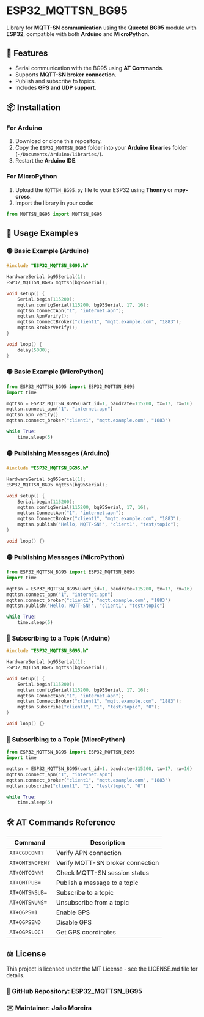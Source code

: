 # ESP32_MQTTSN_BG95

Library for **MQTT-SN communication** using the **Quectel BG95** module with **ESP32**, compatible with both **Arduino** and **MicroPython**.

## 🚀 Features
- Serial communication with the BG95 using **AT Commands**.
- Supports **MQTT-SN broker connection**.
- Publish and subscribe to topics.
- Includes **GPS and UDP support**.

## 📦 Installation

### For **Arduino**
1. Download or clone this repository.
2. Copy the `ESP32_MQTTSN_BG95` folder into your **Arduino libraries** folder (`~/Documents/Arduino/libraries/`).
3. Restart the **Arduino IDE**.

### For **MicroPython**
1. Upload the `MQTTSN_BG95.py` file to your ESP32 using **Thonny** or **mpy-cross**.
2. Import the library in your code:

```python
from MQTTSN_BG95 import MQTTSN_BG95
```
## 📖 Usage Examples
### 🟢 Basic Example (Arduino)

```c++
#include "ESP32_MQTTSN_BG95.h"

HardwareSerial bg95Serial(1);
ESP32_MQTTSN_BG95 mqttsn(bg95Serial);

void setup() {
    Serial.begin(115200);
    mqttsn.configSerial(115200, bg95Serial, 17, 16);
    mqttsn.ConnectApn("1", "internet.apn");
    mqttsn.ApnVerify();
    mqttsn.ConnectBroker("client1", "mqtt.example.com", "1883");
    mqttsn.BrokerVerify();
}

void loop() {
    delay(5000);
}
```

### 🟢 Basic Example (MicroPython)

```python
from ESP32_MQTTSN_BG95 import ESP32_MQTTSN_BG95
import time

mqttsn = ESP32_MQTTSN_BG95(uart_id=1, baudrate=115200, tx=17, rx=16)
mqttsn.connect_apn("1", "internet.apn")
mqttsn.apn_verify()
mqttsn.connect_broker("client1", "mqtt.example.com", "1883")

while True:
    time.sleep(5)
```
### 🟡 Publishing Messages (Arduino)
```c++
#include "ESP32_MQTTSN_BG95.h"

HardwareSerial bg95Serial(1);
ESP32_MQTTSN_BG95 mqttsn(bg95Serial);

void setup() {
    Serial.begin(115200);
    mqttsn.configSerial(115200, bg95Serial, 17, 16);
    mqttsn.ConnectApn("1", "internet.apn");
    mqttsn.ConnectBroker("client1", "mqtt.example.com", "1883");
    mqttsn.publish("Hello, MQTT-SN!", "client1", "test/topic");
}

void loop() {}
```
### 🟡 Publishing Messages (MicroPython)
```python
from ESP32_MQTTSN_BG95 import ESP32_MQTTSN_BG95
import time

mqttsn = ESP32_MQTTSN_BG95(uart_id=1, baudrate=115200, tx=17, rx=16)
mqttsn.connect_apn("1", "internet.apn")
mqttsn.connect_broker("client1", "mqtt.example.com", "1883")
mqttsn.publish("Hello, MQTT-SN!", "client1", "test/topic")

while True:
    time.sleep(5)
```
### 🔵 Subscribing to a Topic (Arduino)
```c++
#include "ESP32_MQTTSN_BG95.h"

HardwareSerial bg95Serial(1);
ESP32_MQTTSN_BG95 mqttsn(bg95Serial);

void setup() {
    Serial.begin(115200);
    mqttsn.configSerial(115200, bg95Serial, 17, 16);
    mqttsn.ConnectApn("1", "internet.apn");
    mqttsn.ConnectBroker("client1", "mqtt.example.com", "1883");
    mqttsn.Subscribe("client1", "1", "test/topic", "0");
}

void loop() {}
```
### 🔵 Subscribing to a Topic (MicroPython)
```python
from ESP32_MQTTSN_BG95 import ESP32_MQTTSN_BG95
import time

mqttsn = ESP32_MQTTSN_BG95(uart_id=1, baudrate=115200, tx=17, rx=16)
mqttsn.connect_apn("1", "internet.apn")
mqttsn.connect_broker("client1", "mqtt.example.com", "1883")
mqttsn.subscribe("client1", "1", "test/topic", "0")

while True:
    time.sleep(5)
```


## 🛠 AT Commands Reference

| **Command**          | **Description**                                      |
|----------------------|------------------------------------------------------|
| `AT+CGDCONT?`        | Verify APN connection                                |
| `AT+QMTSNOPEN?`      | Verify MQTT-SN broker connection                     |
| `AT+QMTCONN?`        | Check MQTT-SN session status                         |
| `AT+QMTPUB=`         | Publish a message to a topic                         |
| `AT+QMTSNSUB=`       | Subscribe to a topic                                 |
| `AT+QMTSNUNS=`       | Unsubscribe from a topic                             |
| `AT+QGPS=1`          | Enable GPS                                           |
| `AT+QGPSEND`         | Disable GPS                                          |
| `AT+QGPSLOC?`        | Get GPS coordinates                                  |


## ⚖ License
This project is licensed under the MIT License - see the LICENSE.md file for details.

### 🔗 GitHub Repository: ESP32_MQTTSN_BG95

### ✉️ Maintainer: João Moreira
